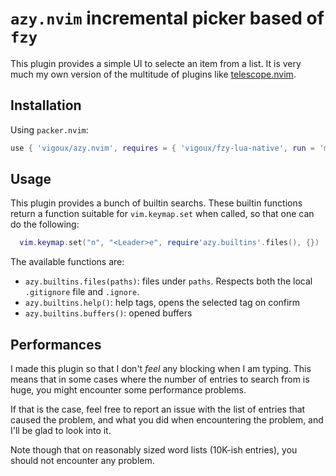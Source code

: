 # `azy.nvim` incremental picker based of `fzy`

This plugin provides a simple UI to selecte an item from a list.
It is very much my own version of the multitude of plugins like
[telescope.nvim](https://github.com/nvim-telescope/telescope.nvim).

## Installation

Using `packer.nvim`:

```lua
use { 'vigoux/azy.nvim', requires = { 'vigoux/fzy-lua-native', run = 'make' } }
```

## Usage

This plugin provides a bunch of builtin searchs.
These builtin functions return a function suitable for
`vim.keymap.set` when called, so that one can do the following:
```lua
  vim.keymap.set("n", "<Leader>e", require'azy.builtins'.files(), {})
```

The available functions are:
- `azy.builtins.files(paths)`: files under `paths`. Respects both the local `.gitignore` file and `.ignore`.
- `azy.builtins.help()`: help tags, opens the selected tag on confirm
- `azy.builtins.buffers()`: opened buffers

## Performances

I made this plugin so that I don't _feel_ any blocking when I am
typing. This means that in some cases where the number of entries to
search from is huge, you might encounter some performance problems.

If that is the case, feel free to report an issue with the list of
entries that caused the problem, and what you did when encountering
the problem, and I'll be glad to look into it.

Note though that on reasonably sized word lists (10K-ish entries), you
should not encounter any problem.
